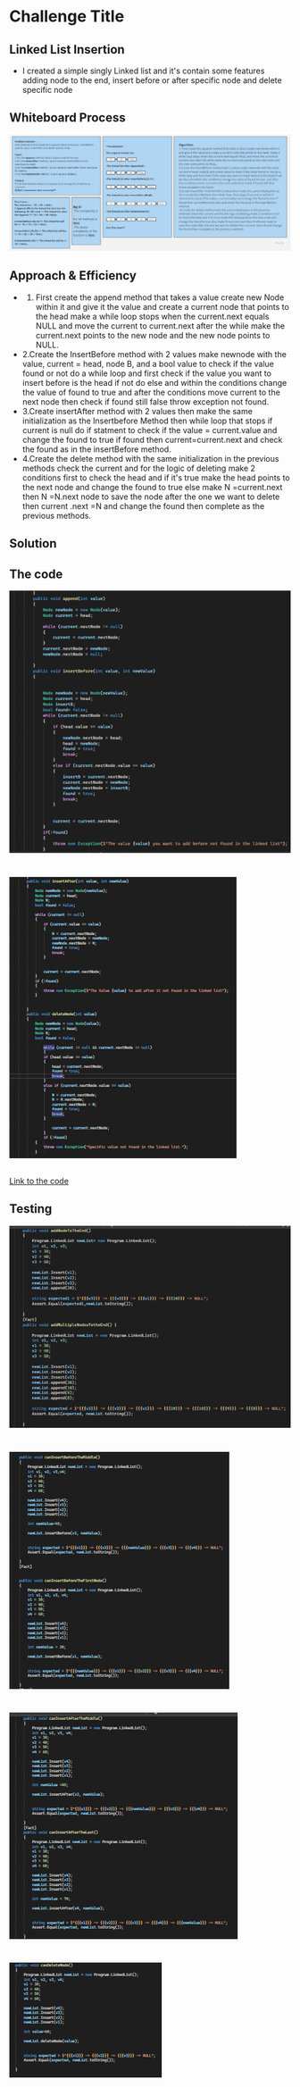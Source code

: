 # Challenge Title
## Linked List Insertion
+ I created a simple singly Linked list and it's contain some features adding node to the end, insert before or after specific node and delete specific node

## Whiteboard Process
![WhiteBoard](./LinkedList2.jpg)

## Approach & Efficiency
+ 1. First create the append method that takes a value create new Node within it and give it the value and create a current node that points to the head  make a while loop stops when the current.next equals NULL and move the current to current.next after the while make the current.next points to the new node and the new node points to NULL.
+ 2.Create the InsertBefore method with 2 values make newnode with the value, current = head, node B, and a bool value to check if the value found or not do a while loop and first check if the value you want to insert before is the head if not do else and within the conditions change the value of found to true  and after the conditions move current to the next node then check if found still false throw exception not found.
+ 3.Create insertAfter method with 2 values then make the same initialization as the Insertbefore Method  then while loop  that stops if current is null do if statment to check if the value = current.value and change the found to true if found then current=current.next and check the found as in the insertBefore method.
+ 4.Create the delete method with the same initialization in the previous methods check the current and for the logic of deleting make 2 conditions first to check the head and if it's true make the head points to the next node and change the found to true else make N =current.next then N =N.next node to save the node after the one we want to delete then current .next =N and change the found then complete as the previous methods.

## Solution
## The code 
![Code1](./Code1LL2.png)
# 
![Code2](./code2LL2.png)

## 
[Link to the code](./LinkedList/Program.cs)

## Testing
![Testing](./Testing1.png)
#
![Testing](./Testing2.png)
#
![Testing](./testing3.png)
#
![Testing](./testing4.png)

